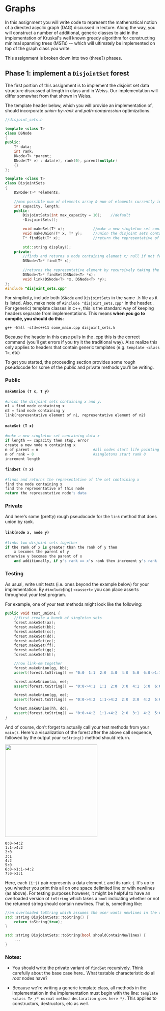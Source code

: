 # Graphs 

In this assignment you will write code to represent the mathematical notion of a 
directed acyclic graph (DAG) discussed in lecture. Along the way, you will construct a 
number of additional, generic classes to aid in the implementation of Kruskal's
well known greedy algorithm for constructing minimal spanning trees (MSTs) -- which will ultimately
be implemented on top of the graph class you write.

This assignment is broken down into two (three?) phases.

## Phase 1: implement a `DisjointSet` forest

The first portion of this assignment is to implement the disjoint set data structure discussed
at length in class and in Weiss. Our implementation will differ somewhat from that shown
in Weiss. 

The template header below, which you will provide an implementation of, should
incorporate *union-by-rank* and *path-compression* optimizations.

```c++
//disjoint_sets.h

template <class T>
class DSNode
{
public:
	T* data;
	int rank;					
	DNode<T> *parent;
	DNode(T* e) : data(e), rank(0), parent(nullptr) 
	{}										
};

template <class T> 
class DisjointSets
{
	DSNode<T>* *elements;
	
	//max possible num of elements array & num of elements currently in the forest, respectively
	int capacity, length; 
	public:
		DisjointSets(int max_capacity = 10);	//default
		~DisjointSets();

		void makeSet(T* x);				//make a new singleton set containing data x
		void makeUnion(T* x, T* y);		//union the disjoint sets containing data x and y
		T* findSet(T* x);				//return the representative of the set containing x
		
		std::string display();		
	private:
		//finds and returns a node containing element x; null if not found.
		DSNode<T>* find(T* x); 
		
		//returns the representative element by recursively taking the parent of x
		DSNode<T>* findSet(DSNode<T> *x);	
		void link(DSNode<T> *x, DSNode<T> *y);
};
#include "disjoint_sets.cpp"
```

For simplicity, include both `DSNode` and `DisjointSets` in the same `.h` file as it is
listed. Also, make note of `#include "disjoint_sets.cpp"` in the header.. For (generic) 
template classes in c++, this is the standard way of keeping headers separate from 
implementations. This means **when you go to compile, you should do this:**

```
g++ -Wall -std=c++11 some_main.cpp disjoint_sets.h
```

Because the header in this case pulls in the .cpp this is the correct command (you'll 
get errors if you try it the traditional way). Also realize this only applies to headers
that contain generic templates (e.g. `template <class T>`, etc)

To get you started, the proceeding section provides some rough pseudocode for some of the 
public and private methods you'll be writing.

### Public 

#### `makeUnion (T x, T y)`

```python
#union the disjoint sets containing x and y.
n1 = find node containing x 
n2 = find node containing y
link(representative element of n1, representative element of n2)
```

#### `makeSet (T x)`

```python
#make a new singleton set containing data x
if length == capacity then stop, error
create a new node n containing x
n of parent = n							#all nodes start life pointing to themselves
n of rank = 0							#singletons start rank 0
increment length						
```

#### `findSet (T x)`

```python
#finds and returns the representative of the set containing x
find the node containing x
find the representative of this node
return the representative node's data
```

### Private

And here's some (pretty) rough pseudocode for the `link` method that does union by rank.

#### `link(node x, node y)`

```python
#links two disjoint sets together
if the rank of x is greater than the rank of y then 
	x becomes the parent of y
otherwise y becomes the parent of x
	and additionally, if y's rank == x's rank then increment y's rank
```

### Testing

As usual, write unit tests (i.e. ones beyond the example below) for your implementation.
By `#include`(ing) `<cassert>` you can place asserts throughout your test program.

For example, one of your test methods might look like the following:

```c++
public void test_union1 {
	//first create a bunch of singleton sets
	forest.makeSet(aa);
	forest.makeSet(bb);
	forest.makeSet(cc);
	forest.makeSet(dd);
	forest.makeSet(ee);
	forest.makeSet(ff);
	forest.makeSet(gg);
	forest.makeSet(hh);

	//now link-em together
	forest.makeUnion(gg, bb);
	assert(forest.toString() == "0:0  1:1  2:0  3:0  4:0  5:0  6:0->1:1  7:0  ");

	forest.makeUnion(aa, ee);
	assert(forest.toString() == "0:0->4:1  1:1  2:0  3:0  4:1  5:0  6:0->1:1  7:0  ");

	forest.makeUnion(gg, ee);
	assert(forest.toString() == "0:0->4:2  1:1->4:2  2:0  3:0  4:2  5:0  6:0->1:1->4:2  7:0  ");

	forest.makeUnion(hh, dd);
	assert(forest.toString() == "0:0->4:2  1:1->4:2  2:0  3:1  4:2  5:0  6:0->1:1->4:2  7:0->3:1  ");	
}
```
And of course, don't forget to actually call your test methods from your `main()`.
Here's a visualization of the forest after the above call sequence, followed by the output
your `toString()` method should return.

<img src="https://github.com/dtwelch/misc/blob/master/assignments/assignment3/figures/disj_sets.png" width="300">

```
0:0->4:2
1:1->4:2
2:0
3:1
4:2
5:0
6:0->1:1->4:2  
7:0->3:1
```
Here, each `(i:j)` pair represents a data element `i` and its rank `j`. It's up to you whether you
print this all on one space delimited line or with newlines (as above). For testing purposes
however, it might be helpful to have an overloaded version of `toString` which takes a
`bool` indicating whether or not the returned string should contain newlines. That is,
something like:

```c++
//an overloaded toString which assumes the user wants newlines in the resulting string
std::string DisjointSets::toString() {
	return toString(true);
}

std::string DisjointSets::toString(bool shouldContainNewlines) {
	...
}
```
### Notes:

* You should write the private variant of `findSet` recursively. Think carefully
about the base case here.. What testable characteristic do all *root* nodes have?

* Because we're writing a generic template class, all methods in the implementation in the 
implementation must begin with the line: `template <class T> /* normal method declaration goes here */`. 
This applies to constructors, destructors, etc as well.

